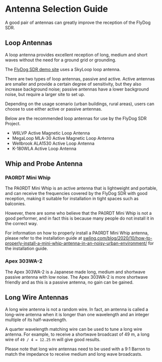 # Antenna Selection Guide

A good pair of antennas can greatly improve the reception of the FlyDog SDR.

## Loop Antennas

A loop antenna provides excellent reception of long, medium and short waves without the need for a ground grid or grounding.

The [FlyDog SDR demo site](https://sdrotg.com/en/#experience-the-demo) uses a SkyLoop loop antenna.

There are two types of loop antennas, passive and active. Active antennas are smaller and provide a certain degree of sensitivity, but they also increase background noise; passive antennas have a lower background noise, but require a larger site to set up.

Depending on the usage scenario (urban buildings, rural areas), users can choose to use either active or passive antennas.

Below are the recommended loop antennas for use by the FlyDog SDR Project.

 - W6LVP Active Magnetic Loop Antenna
 - MegaLoop MLA-30 Active Magnetic Loop Antenna
 - Wellbrook ALA1530 Active Loop Antenna
 - K-180WLA Active Loop Antenna

## Whip and Probe Antenna

### PA0RDT Mini Whip

The PA0RDT Mini Whip is an active antenna that is lightweight and portable, and can receive the frequencies covered by the FlyDog SDR with good reception, making it suitable for installation in tight spaces such as balconies.

However, there are some who believe that the PA0RDT Mini Whip is not a good performer, and in fact this is because many people do not install it in the correct way.

For information on how to properly install a PA0RDT Mini Whip antenna, please refer to the installation guide at [swling.com/blog/2020/10/how-to-properly-install-a-mini-whip-antenna-in-an-noisy-urban-environment/](https://swling.com/blog/2020/10/how-to-properly-install-a-mini-whip-antenna-in-an-noisy-urban-environment/) for the installation guide.

### Apex 303WA-2

The Apex 303WA-2 is a Japanese made long, medium and shortwave passive antenna with low noise. The Apex 303WA-2 is more shortwave friendly and as this is a passive antenna, no gain can be gained.

## Long Wire Antennas

A long wire antenna is not a random wire. In fact, an antenna is called a long-wire antenna when it is longer than one wavelength and an integer multiple of its half-wavelength.

A quarter wavelength matching wire can be used to tune a long wire antenna. For example, to receive a shortwave broadcast of 49 m, a long wire of `49 / 4 = 12.25` m will give good results.

Please note that long wire antennas need to be used with a 9:1 Barron to match the impedance to receive medium and long wave broadcasts.
